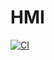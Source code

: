 # HMI

[![CI](https://github.com/tue-robotics/hmi/actions/workflows/main.yml/badge.svg)](https://github.com/tue-robotics/hmi/actions/workflows/main.yml)
